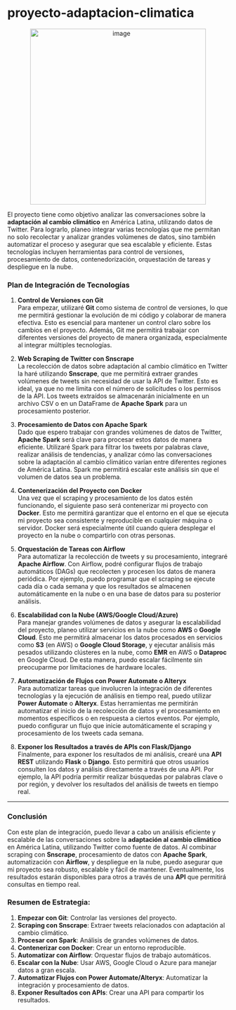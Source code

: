 # proyecto-adaptacion-climatica

<p align="center">
  <img src="https://github.com/user-attachments/assets/8681cbef-83d0-4357-b2f2-338a49c3d9f6" alt="image" width="400"/>
</p>

El proyecto tiene como objetivo analizar las conversaciones sobre la **adaptación al cambio climático** en América Latina, utilizando datos de Twitter. Para lograrlo, planeo integrar varias tecnologías que me permitan no solo recolectar y analizar grandes volúmenes de datos, sino también automatizar el proceso y asegurar que sea escalable y eficiente. Estas tecnologías incluyen herramientas para control de versiones, procesamiento de datos, contenedorización, orquestación de tareas y despliegue en la nube.

### **Plan de Integración de Tecnologías**

1. **Control de Versiones con Git**  
   Para empezar, utilizaré **Git** como sistema de control de versiones, lo que me permitirá gestionar la evolución de mi código y colaborar de manera efectiva. Esto es esencial para mantener un control claro sobre los cambios en el proyecto. Además, Git me permitirá trabajar con diferentes versiones del proyecto de manera organizada, especialmente al integrar múltiples tecnologías.

2. **Web Scraping de Twitter con Snscrape**  
   La recolección de datos sobre adaptación al cambio climático en Twitter la haré utilizando **Snscrape**, que me permitirá extraer grandes volúmenes de tweets sin necesidad de usar la API de Twitter. Esto es ideal, ya que no me limita con el número de solicitudes o los permisos de la API. Los tweets extraídos se almacenarán inicialmente en un archivo CSV o en un DataFrame de **Apache Spark** para un procesamiento posterior.

3. **Procesamiento de Datos con Apache Spark**  
   Dado que espero trabajar con grandes volúmenes de datos de Twitter, **Apache Spark** será clave para procesar estos datos de manera eficiente. Utilizaré Spark para filtrar los tweets por palabras clave, realizar análisis de tendencias, y analizar cómo las conversaciones sobre la adaptación al cambio climático varían entre diferentes regiones de América Latina. Spark me permitirá escalar este análisis sin que el volumen de datos sea un problema.

4. **Contenerización del Proyecto con Docker**  
   Una vez que el scraping y procesamiento de los datos estén funcionando, el siguiente paso será contenerizar mi proyecto con **Docker**. Esto me permitirá garantizar que el entorno en el que se ejecuta mi proyecto sea consistente y reproducible en cualquier máquina o servidor. Docker será especialmente útil cuando quiera desplegar el proyecto en la nube o compartirlo con otras personas.

5. **Orquestación de Tareas con Airflow**  
   Para automatizar la recolección de tweets y su procesamiento, integraré **Apache Airflow**. Con Airflow, podré configurar flujos de trabajo automáticos (DAGs) que recolecten y procesen los datos de manera periódica. Por ejemplo, puedo programar que el scraping se ejecute cada día o cada semana y que los resultados se almacenen automáticamente en la nube o en una base de datos para su posterior análisis.

6. **Escalabilidad con la Nube (AWS/Google Cloud/Azure)**  
   Para manejar grandes volúmenes de datos y asegurar la escalabilidad del proyecto, planeo utilizar servicios en la nube como **AWS** o **Google Cloud**. Esto me permitirá almacenar los datos procesados en servicios como **S3** (en AWS) o **Google Cloud Storage**, y ejecutar análisis más pesados utilizando clústeres en la nube, como **EMR** en AWS o **Dataproc** en Google Cloud. De esta manera, puedo escalar fácilmente sin preocuparme por limitaciones de hardware locales.

7. **Automatización de Flujos con Power Automate o Alteryx**  
   Para automatizar tareas que involucren la integración de diferentes tecnologías y la ejecución de análisis en tiempo real, puedo utilizar **Power Automate** o **Alteryx**. Estas herramientas me permitirán automatizar el inicio de la recolección de datos y el procesamiento en momentos específicos o en respuesta a ciertos eventos. Por ejemplo, puedo configurar un flujo que inicie automáticamente el scraping y procesamiento de los tweets cada semana.

8. **Exponer los Resultados a través de APIs con Flask/Django**  
   Finalmente, para exponer los resultados de mi análisis, crearé una **API REST** utilizando **Flask** o **Django**. Esto permitirá que otros usuarios consulten los datos y análisis directamente a través de una API. Por ejemplo, la API podría permitir realizar búsquedas por palabras clave o por región, y devolver los resultados del análisis de tweets en tiempo real.

---

### **Conclusión**

Con este plan de integración, puedo llevar a cabo un análisis eficiente y escalable de las conversaciones sobre la **adaptación al cambio climático** en América Latina, utilizando Twitter como fuente de datos. Al combinar scraping con **Snscrape**, procesamiento de datos con **Apache Spark**, automatización con **Airflow**, y despliegue en la nube, puedo asegurar que mi proyecto sea robusto, escalable y fácil de mantener. Eventualmente, los resultados estarán disponibles para otros a través de una **API** que permitirá consultas en tiempo real.


### **Resumen de Estrategia:**

1. **Empezar con Git**: Controlar las versiones del proyecto.
2. **Scraping con Snscrape**: Extraer tweets relacionados con adaptación al cambio climático.
3. **Procesar con Spark**: Análisis de grandes volúmenes de datos.
4. **Contenerizar con Docker**: Crear un entorno reproducible.
5. **Automatizar con Airflow**: Orquestar flujos de trabajo automáticos.
6. **Escalar con la Nube**: Usar AWS, Google Cloud o Azure para manejar datos a gran escala.
7. **Automatizar Flujos con Power Automate/Alteryx**: Automatizar la integración y procesamiento de datos.
8. **Exponer Resultados con APIs**: Crear una API para compartir los resultados.


